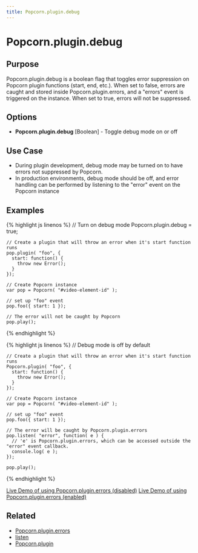 ```yaml
---
title: Popcorn.plugin.debug
---
```

# Popcorn.plugin.debug #

## Purpose ##

Popcorn.plugin.debug is a boolean flag that toggles error suppression on Popcorn plugin functions (start, end, etc.).
When set to false, errors are caught and stored inside Popcorn.plugin.errors, and a "errors" event is triggered on the instance.
When set to true, errors will not be suppressed.

## Options ##

* **Popcorn.plugin.debug** \[Boolean\] - Toggle debug mode on or off

## Use Case ##

* During plugin development, debug mode may be turned on to have errors not suppressed by Popcorn.
* In production environments, debug mode should be off, and error handling can be performed by listening to the "error" event on the Popcorn instance

## Examples ##

{% highlight js linenos %}
    // Turn on debug mode
    Popcorn.plugin.debug = true;

    // Create a plugin that will throw an error when it's start function runs
    pop.plugin( "foo", {
      start: function() {
        throw new Error();
      }
    });

    // Create Popcorn instance
    var pop = Popcorn( "#video-element-id" );

    // set up "foo" event
    pop.foo({ start: 1 });

    // The error will not be caught by Popcorn
    pop.play();

{% endhighlight %}

{% highlight js linenos %}
    // Debug mode is off by default

    // Create a plugin that will throw an error when it's start function runs
    Popcorn.plugin( "foo", {
      start: function() {
        throw new Error();
      }
    });

    // Create Popcorn instance
    var pop = Popcorn( "#video-element-id" );

    // set up "foo" event
    pop.foo({ start: 1 });

    // The error will be caught by Popcorn.plugin.errors
    pop.listen( "error", function( e ) {
      // 'e' is Popcorn.plugin.errors, which can be accessed outside the "error" event callback.
      console.log( e );
    });

    pop.play();

{% endhighlight %}

[Live Demo of using Popcorn.plugin.errors (disabled)](http://jsfiddle.net/popcornjs/eV2c4/)
[Live Demo of using Popcorn.plugin.errors (enabled)](http://jsfiddle.net/popcornjs/ssRLb/2/)

## Related ##

* [Popcorn.plugin.errors](#Popcorn.plugin.errors)
* [listen](/popcorn-docs/media-methods/#listen)
* [Popcorn.plugin](#Popcorn.plugin)